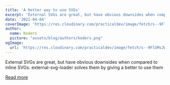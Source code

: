 ```yaml
---
title: 'A better way to use SVGs'
excerpt: 'External SVGs are great, but have obvious downsides when compared to inline SVGs. external-svg-loader solves them by giving a better to use them'
date: '2021-04-04'
coverImage: 'https://res.cloudinary.com/practicaldev/image/fetch/s--9FlUMsJW--/c_imagga_scale,f_auto,fl_progressive,h_420,q_auto,w_1000/https://cdn.deliciousbrains.com/content/uploads/2019/07/19095418/svgs-for-developers-post-img.jpg'
author:
  name: Koders
  picture: "assets/blog/authors/koders.png"
ogImage:
  url: 'https://res.cloudinary.com/practicaldev/image/fetch/s--9FlUMsJW--/c_imagga_scale,f_auto,fl_progressive,h_420,q_auto,w_1000/https://cdn.deliciousbrains.com/content/uploads/2019/07/19095418/svgs-for-developers-post-img.jpg'
---
```


External SVGs are great, but have obvious downsides when compared to inline SVGs. external-svg-loader solves them by giving a better to use them

[Read more](https://dev.to/shubhamjain/a-better-way-to-use-svgs-1mg9)

